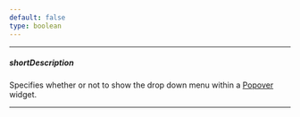 ```yaml
---
default: false
type: boolean
---
```

---
##### shortDescription
Specifies whether or not to show the drop down menu within a [Popover](/api-reference/10%20UI%20Widgets/dxPopover '/Documentation/ApiReference/UI_Widgets/dxPopover/') widget.

---

